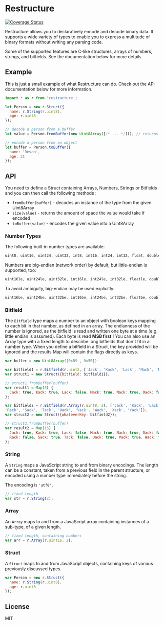 # Restructure

[![Coverage Status](https://coveralls.io/repos/github/jonathanfady/restructure/badge.svg?branch=master)](https://coveralls.io/github/jonathanfady/restructure?branch=master)

Restructure allows you to declaratively encode and decode binary data.
It supports a wide variety of types to enable you to express a multitude
of binary formats without writing any parsing code.

Some of the supported features are C-like structures, arrays of numbers, strings, and bitfields.
See the documentation below for more details.

## Example

This is just a small example of what Restructure can do. Check out the API documentation
below for more information.

```javascript
import * as r from 'restructure';

let Person = new r.Struct({
  name: r.String(r.uint8),
  age: r.uint8
});

// decode a person from a buffer
let value = Person.fromBuffer(new Uint8Array([/* ... */])); // returns an object with the fields defined above

// encode a person from an object
let buffer = Person.toBuffer({
  name: 'Devon',
  age: 21
});
```

## API

You need to define a Struct containing Arrays, Numbers, Strings or Bitfields and you can then call the following methods :

* `fromBuffer(buffer)` - decodes an instance of the type from the given Uint8Array
* `size(value)` - returns the amount of space the value would take if encoded
* `toBuffer(value)` - encodes the given value into a Uint8Array

### Number Types

The following built-in number types are available:

```javascript
uint8, uint16, uint24, uint32, int8, int16, int24, int32, float, double
```

Numbers are big-endian (network order) by default, but little-endian is supported, too:

```javascript
uint16le, uint24le, uint32le, int16le, int24le, int32le, floatle, doublele
```

To avoid ambiguity, big-endian may be used explicitly:

```javascript
uint16be, uint24be, uint32be, int16be, int24be, int32be, floatbe, doublebe
```

### Bitfield

The `Bitfield` type maps a number to an object with boolean keys mapping to each bit in that number,
as defined in an array.
The endianness of the number is ignored, as the bitfield is read and written one byte at a time (e.g. little endian is assumed).
Each byte is read **MSB first** !
You can also use an Array type with a fixed length to describe long bitfields that don't fit in a number type.
When you define a bitfield in a Struct, the key provided will be ignored and the results Map will contain the flags directly as keys.

```javascript
var buffer = new Uint8Array([0xD9 , 0x5B])

var bitfield1 = r.Bitfield(r.uint8, ['Jack', 'Kack', 'Lack', 'Mack', 'Nack', 'Oack', 'Pack', 'Quack']);
var struct1 = new Struct({bitfield: bitfield1});

// struct1.fromBuffer(buffer)
var result1 = Map(8) {
  Jack: true, Kack: true, Lack: false, Mack: true, Nack: true, Oack: false, Pack: false, Quack: true
};

var bitfield2 = r.Bitfield(r.Array(r.uint8, 2), ['Jack', 'Kack', 'Lack', 'Mack', 'Nack', 'Oack', 'Pack', 'Quack',
'Rack', 'Sack', 'Tack', 'Uack', 'Vack', 'Wack', 'Xack', 'Yack']);
var struct2 = new Struct({whateverKey: bitfield2});

// struct2.fromBuffer(buffer)
var result2 = Map(16) {
  Jack: true, Kack: true, Lack: false, Mack: true, Nack: true, Oack: false, Pack: false, Quack: true,
  Rack: false, Sack: true, Tack: false, Uack: true, Vack: true, Wack: false, Xack: false, Yack: false
};

```

### String

A `String` maps a JavaScript string to and from binary encodings. The length can be a constant, taken
from a previous field in the parent structure, or encoded using a number type immediately before the string.

The encoding is `'utf8'`.

```javascript
// fixed length
var str = r.String(2);
```

### Array

An `Array` maps to and from a JavaScript array containing instances of a sub-type, of a given length.

```javascript
// fixed length, containing numbers
var arr = r.Array(r.uint16, 2);
```

### Struct

A `Struct` maps to and from JavaScript objects, containing keys of various previously discussed types.

```javascript
var Person = new r.Struct({
  name: r.String(r.uint8),
  age: r.uint8
});
```

## License

MIT
